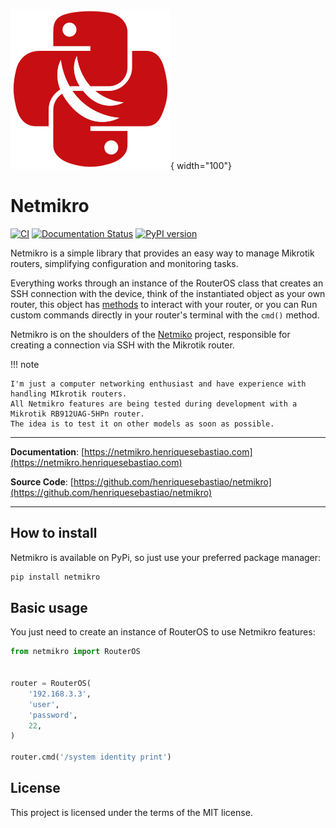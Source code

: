 ![logo do projeto](assets/netmikro.svg){ width="100"}
# Netmikro

[![CI](https://github.com/henriquesebastiao/netmikro/actions/workflows/ci.yml/badge.svg)](https://github.com/henriquesebastiao/netmikro/actions/workflows/ci.yml)
[![Documentation Status](https://readthedocs.org/projects/netmikro/badge/?version=latest)](https://netmikro.henriquesebastiao.com/en/latest/?badge=latest)
[![PyPI version](https://badge.fury.io/py/netmikro.svg)](https://badge.fury.io/py/netmikro)

Netmikro is a simple library that provides an easy way to manage Mikrotik routers, simplifying configuration and monitoring tasks.

Everything works through an instance of the RouterOS class that creates an SSH connection with the device, think of the instantiated object as your own router, this object has [methods](api/RouterOS.md) to interact with your router, or you can Run custom commands directly in your router's terminal with the `cmd()` method.

Netmikro is on the shoulders of the [Netmiko](https://github.com/ktbyers/netmiko) project, responsible for creating a connection via SSH with the Mikrotik router.

!!! note

    I'm just a computer networking enthusiast and have experience with handling MIkrotik routers.
    All Netmikro features are being tested during development with a Mikrotik RB912UAG-5HPn router.
    The idea is to test it on other models as soon as possible.

---

**Documentation**: [https://netmikro.henriquesebastiao.com](https://netmikro.henriquesebastiao.com)

**Source Code**: [https://github.com/henriquesebastiao/netmikro](https://github.com/henriquesebastiao/netmikro)

---

## How to install

Netmikro is available on PyPi, so just use your preferred package manager:

``` {.bash .copy }
pip install netmikro
```

## Basic usage

You just need to create an instance of RouterOS to use Netmikro features:

```Python
from netmikro import RouterOS


router = RouterOS(
    '192.168.3.3',
    'user',
    'password',
    22,
)

router.cmd('/system identity print')
```

## License

This project is licensed under the terms of the MIT license.
